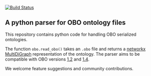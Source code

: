 [![Build Status](https://travis-ci.org/dhimmel/obo.svg?branch=master)](https://travis-ci.org/dhimmel/obo)

## A python parser for OBO ontology files

This repository contains python code for handling OBO serialized ontologies.

The function `obo.read_obo()` takes an `.obo` file and returns a [networkx MultiDiGraph](http://networkx.readthedocs.io/en/stable/reference/classes.multidigraph.html) representation of the ontology.
The parser aims to be compatible with OBO versions [1.2](https://owlcollab.github.io/oboformat/doc/GO.format.obo-1_2.html) and [1.4](https://owlcollab.github.io/oboformat/doc/GO.format.obo-1_4.html).

We welcome feature suggestions and community contributions.

